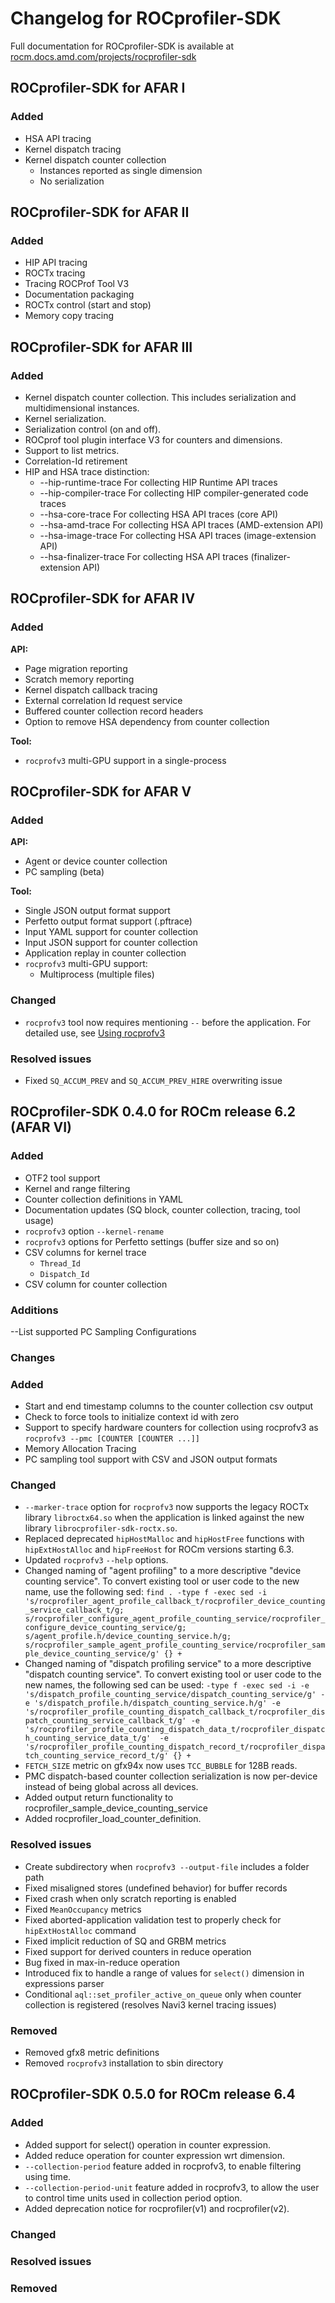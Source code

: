 # Changelog for ROCprofiler-SDK

Full documentation for ROCprofiler-SDK is available at [rocm.docs.amd.com/projects/rocprofiler-sdk](https://rocm.docs.amd.com/projects/rocprofiler-sdk/en/latest/index.html)

## ROCprofiler-SDK for AFAR I

### Added

- HSA API tracing
- Kernel dispatch tracing
- Kernel dispatch counter collection
  - Instances reported as single dimension
  - No serialization

## ROCprofiler-SDK for AFAR II

### Added

- HIP API tracing
- ROCTx tracing
- Tracing ROCProf Tool V3
- Documentation packaging
- ROCTx control (start and stop)
- Memory copy tracing

## ROCprofiler-SDK for AFAR III

### Added

- Kernel dispatch counter collection. This includes serialization and multidimensional instances.
- Kernel serialization.
- Serialization control (on and off).
- ROCprof tool plugin interface V3 for counters and dimensions.
- Support to list metrics.
- Correlation-Id retirement
- HIP and HSA trace distinction:
  - --hip-runtime-trace          For collecting HIP Runtime API traces
  - --hip-compiler-trace         For collecting HIP compiler-generated code traces
  - --hsa-core-trace             For collecting HSA API traces (core API)
  - --hsa-amd-trace              For collecting HSA API traces (AMD-extension API)
  - --hsa-image-trace            For collecting HSA API traces (image-extension API)
  - --hsa-finalizer-trace        For collecting HSA API traces (finalizer-extension API)

## ROCprofiler-SDK for AFAR IV

### Added

**API:**

- Page migration reporting
- Scratch memory reporting
- Kernel dispatch callback tracing
- External correlation Id request service
- Buffered counter collection record headers
- Option to remove HSA dependency from counter collection

**Tool:**

- `rocprofv3` multi-GPU support in a single-process

## ROCprofiler-SDK for AFAR V

### Added

**API:**

- Agent or device counter collection
- PC sampling (beta)

**Tool:**

- Single JSON output format support
- Perfetto output format support (.pftrace)
- Input YAML support for counter collection
- Input JSON support for counter collection
- Application replay in counter collection
- `rocprofv3` multi-GPU support:
  - Multiprocess (multiple files)

### Changed

- `rocprofv3` tool now requires mentioning `--` before the application. For detailed use, see [Using rocprofv3](source/docs/how-to/using-rocprofv3.rst)

### Resolved issues

- Fixed `SQ_ACCUM_PREV` and `SQ_ACCUM_PREV_HIRE` overwriting issue

## ROCprofiler-SDK 0.4.0 for ROCm release 6.2 (AFAR VI)

### Added

- OTF2 tool support
- Kernel and range filtering
- Counter collection definitions in YAML
- Documentation updates (SQ block, counter collection, tracing, tool usage)
- `rocprofv3` option `--kernel-rename`
- `rocprofv3` options for Perfetto settings (buffer size and so on)
- CSV columns for kernel trace
  - `Thread_Id`
  - `Dispatch_Id`
- CSV column for counter collection

### Additions
   --List supported PC Sampling Configurations
### Changes

### Added

- Start and end timestamp columns to the counter collection csv output
- Check to force tools to initialize context id with zero
- Support to specify hardware counters for collection using rocprofv3 as `rocprofv3 --pmc [COUNTER [COUNTER ...]]`
- Memory Allocation Tracing
- PC sampling tool support with CSV and JSON output formats

### Changed

- `--marker-trace` option for `rocprofv3` now supports the legacy ROCTx library `libroctx64.so` when the application is linked against the new library `librocprofiler-sdk-roctx.so`.
- Replaced deprecated `hipHostMalloc` and `hipHostFree` functions with `hipExtHostAlloc` and `hipFreeHost` for ROCm versions starting 6.3.
- Updated `rocprofv3` `--help` options.
- Changed naming of "agent profiling" to a more descriptive "device counting service". To convert existing tool or user code to the new name, use the following sed:
`find . -type f -exec sed -i 's/rocprofiler_agent_profile_callback_t/rocprofiler_device_counting_service_callback_t/g; s/rocprofiler_configure_agent_profile_counting_service/rocprofiler_configure_device_counting_service/g; s/agent_profile.h/device_counting_service.h/g; s/rocprofiler_sample_agent_profile_counting_service/rocprofiler_sample_device_counting_service/g' {} +`
- Changed naming of "dispatch profiling service" to a more descriptive "dispatch counting service". To convert existing tool or user code to the new names, the following sed can be used: `-type f -exec sed -i -e 's/dispatch_profile_counting_service/dispatch_counting_service/g' -e 's/dispatch_profile.h/dispatch_counting_service.h/g' -e 's/rocprofiler_profile_counting_dispatch_callback_t/rocprofiler_dispatch_counting_service_callback_t/g' -e 's/rocprofiler_profile_counting_dispatch_data_t/rocprofiler_dispatch_counting_service_data_t/g'  -e 's/rocprofiler_profile_counting_dispatch_record_t/rocprofiler_dispatch_counting_service_record_t/g' {} +`
- `FETCH_SIZE` metric on gfx94x now uses `TCC_BUBBLE` for 128B reads.
- PMC dispatch-based counter collection serialization is now per-device instead of being global across all devices.
- Added output return functionality to rocprofiler_sample_device_counting_service
- Added rocprofiler_load_counter_definition.

### Resolved issues

- Create subdirectory when `rocprofv3 --output-file` includes a folder path
- Fixed misaligned stores (undefined behavior) for buffer records
- Fixed crash when only scratch reporting is enabled
- Fixed `MeanOccupancy` metrics
- Fixed aborted-application validation test to properly check for `hipExtHostAlloc` command
- Fixed implicit reduction of SQ and GRBM metrics
- Fixed support for derived counters in reduce operation
- Bug fixed in max-in-reduce operation
- Introduced fix to handle a range of values for `select()` dimension in expressions parser
- Conditional `aql::set_profiler_active_on_queue` only when counter collection is registered (resolves Navi3 kernel tracing issues)

### Removed

- Removed gfx8 metric definitions
- Removed `rocprofv3` installation to sbin directory

## ROCprofiler-SDK 0.5.0 for ROCm release 6.4

### Added

- Added support for select() operation in counter expression.
- Added reduce operation for counter expression wrt dimension.
- `--collection-period` feature added in rocprofv3, to enable filtering using time.
- `--collection-period-unit` feature added in rocprofv3, to allow the user to control time units used in collection period option.
- Added deprecation notice for rocprofiler(v1) and rocprofiler(v2).

### Changed

### Resolved issues

### Removed
